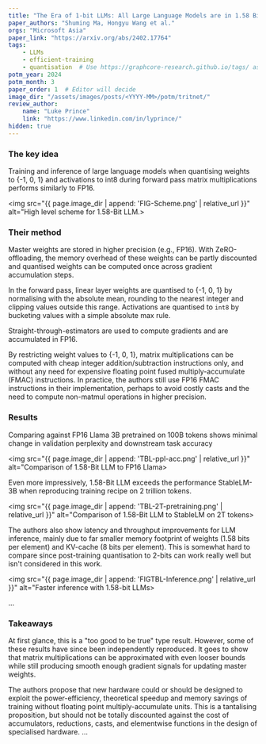 ```yaml
---
title: "The Era of 1-bit LLMs: All Large Language Models are in 1.58 Bits"
paper_authors: "Shuming Ma, Hongyu Wang et al."
orgs: "Microsoft Asia"
paper_link: "https://arxiv.org/abs/2402.17764"
tags:
    - LLMs
    - efficient-training
    - quantisation  # Use https://graphcore-research.github.io/tags/ as reference
potm_year: 2024
potm_month: 3
paper_order: 1  # Editor will decide
image_dir: "/assets/images/posts/<YYYY-MM>/potm/tritnet/"
review_author:
    name: "Luke Prince"
    link: "https://www.linkedin.com/in/lyprince/"
hidden: true
---
```


### The key idea

Training and inference of large language models when quantising weights to {-1, 0, 1} and activations to int8 during forward pass matrix multiplications performs similarly to FP16.

<img src="{{ page.image_dir | append: 'FIG-Scheme.png' | relative_url }}" alt="High level scheme for 1.58-Bit LLM.>

### Their method

Master weights are stored in higher precision (e.g., FP16). With ZeRO-offloading, the memory overhead of these weights can be partly discounted and quantised weights can be computed once across gradient accumulation steps.

In the forward pass, linear layer weights are quantised to {-1, 0, 1} by normalising with the absolute mean, rounding to the nearest integer and clipping values outside this range. Activations are quantised to `int8` by bucketing values with a simple absolute max rule.

Straight-through-estimators are used to compute gradients and are accumulated in FP16.

By restricting weight values to {-1, 0, 1}, matrix multiplications can be computed with cheap integer addition/subtraction instructions only, and without any need for expensive floating point fused multiply-accumulate (FMAC) instructions. In practice, the authors still use FP16 FMAC instructions in their implementation, perhaps to avoid costly casts and the need to compute non-matmul operations in higher precision.

### Results

Comparing against FP16 Llama 3B pretrained on 100B tokens shows minimal change in validation perplexity and downstream task accuracy

<img src="{{ page.image_dir | append: 'TBL-ppl-acc.png' | relative_url }}" alt="Comparison of 1.58-Bit LLM to FP16 Llama>

Even more impressively, 1.58-Bit LLM exceeds the performance StableLM-3B when reproducing training recipe on 2 trillion tokens.

<img src="{{ page.image_dir | append: 'TBL-2T-pretraining.png' | relative_url }}" alt="Comparison of 1.58-Bit LLM to StableLM on 2T tokens>

The authors also show latency and throughput improvements for LLM inference, mainly due to far smaller memory footprint of weights (1.58 bits per element) and KV-cache (8 bits per element). This is somewhat hard to compare since post-training quantisation to 2-bits can work really well but isn't considered in this work.

<img src="{{ page.image_dir | append: 'FIGTBL-Inference.png' | relative_url }}" alt="Faster inference with 1.58-bit LLMs>

...

### Takeaways

At first glance, this is a "too good to be true" type result. However, some of these results have since been independently reproduced. It goes to show that matrix multiplications can be approximated with even looser bounds while still producing smooth enough gradient signals for updating master weights.

The authors propose that new hardware could or should be designed to exploit the power-efficiency, theoretical speedup and memory savings of training without floating point multiply-accumulate units. This is a tantalising proposition, but should not be totally discounted against the cost of accumulators, reductions, casts, and elementwise functions in the design of specialised hardware.
...

